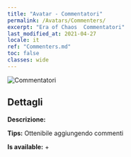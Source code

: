 ```yaml
---
title: "Avatar - Commentatori"
permalink: /Avatars/Commenters/
excerpt: "Era of Chaos  Commentatori"
last_modified_at: 2021-04-27
locale: it
ref: "Commenters.md"
toc: false
classes: wide
---
```

 ![Commentatori](/images/a/avatarFrame_14.png)

## Dettagli

 **Descrizione:**  

 **Tips:** Ottenibile aggiungendo commenti 

 **Is available:**  + 

